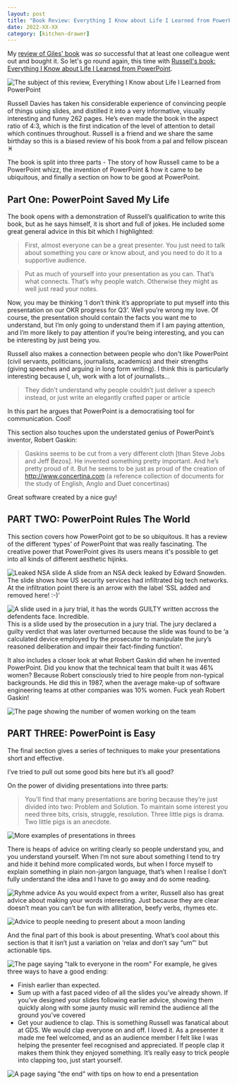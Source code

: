```yaml
---
layout: post
title: "Book Review: Everything I Know about Life I Learned from PowerPoint"
date: 2022-XX-XX
category: [kitchen-drawer]
---
```


My [review of Giles' book](/blog/book-review-the-agile-comms-handbook-by-giles-turnbull) was _so_ successful that at least one colleague went out and bought it. So let's go round again, this time with [Russell's book: Everything I Know about Life I Learned from PowerPoint](http://www.russelldavies.com/powerpoint).

![The subject of this review, Everything I Know about Life I Learned from PowerPoint](/assets/img/powerpoint_review/IMG_6325.jpeg)

Russell Davies has taken his considerable experience of convincing people of things using slides, and distilled it into a very informative, visually interesting and funny 262 pages. He’s even made the book in the aspect ratio of 4:3, which is the first indication of the level of attention to detail which continues throughout. Russell is a friend and we share the same birthday so this is a biased review of his book from a pal and fellow piscean ♓️

The book is split into three parts - The story of how Russell came to be a PowerPoint whizz, the invention of PowerPoint & how it came to be ubiquitous, and finally a section on how to be good at PowerPoint.

## Part One: PowerPoint Saved My Life
The book opens with a demonstration of Russell’s qualification to write this book, but as he says himself, it is short and full of jokes. He included some great general advice in this bit which I highlighted:

> First, almost everyone can be a great presenter. You just need to talk about something you care or know about, and you need to do it to a supportive audience.
 
> Put as much of yourself into your presentation as you can. That’s what connects. That’s why people watch. Otherwise they might as well just read your notes.

Now, you may be thinking ‘I don’t think it’s appropriate to put myself into this presentation on our OKR progress for Q3’. Well you’re wrong my love. Of course, the presentation should contain the facts you want me to understand, but I’m only going to understand them if I am paying attention, and I’m more likely to pay attention if you’re being interesting, and you can be interesting by just being you.

Russell also makes a connection between people who don't like PowerPoint (civil servants, politicians, journalists, academics) and their strengths (giving speeches and arguing in long form writing). I think this is particularly interesting because I, uh, work with a lot of journalists…

> They didn’t understand why people couldn’t just deliver a speech instead, or just write an elegantly crafted paper or article

In this part he argues that PowerPoint is a democratising tool for communication. Cool!

This section also touches upon the understated genius of PowerPoint’s inventor, Robert Gaskin:

> Gaskins seems to be cut from a very different cloth [than Steve Jobs and Jeff Bezos]. He invented something pretty important. And he’s pretty proud of it. But he seems to be just as proud of the creation of http://www.concertina.com (a reference collection of documents for the study of English, Anglo and Duet concertinas)

Great software created by a nice guy!

## PART TWO: PowerPoint Rules The World

This section covers how PowerPoint got to be so ubiquitous. It has a review of the different ‘types’ of PowerPoint that was really fascinating. The creative power that PowerPoint gives its users means it's possible to get into all kinds of different aesthetic hijinks.

![Leaked NSA slide](/assets/img/powerpoint_review/IMG_6326.jpeg)
A slide from an NSA deck leaked by Edward Snowden. The slide shows how US security services had infiltrated big tech networks. At the infiltration point there is an arrow with the label ‘SSL added and removed here! :-)’

![A slide used in a jury trial, it has the words GUILTY written accross the defendents face. Incredible.](/assets/img/powerpoint_review/IMG_6327.jpeg)
This is a slide used by the prosecution in a jury trial. The jury declared a guilty verdict that was later overturned because the slide was found to be ‘a calculated device employed by the prosecutor to manipulate the jury’s reasoned deliberation and impair their fact-finding function'.

It also includes a closer look at what Robert Gaskin did when he invented PowerPoint. Did you know that the technical team that built it was 46% women? Because Robert consciously tried to hire people from non-typical backgrounds. He did this in 1987, when the average make-up of software engineering teams at other companies was 10% women. Fuck yeah Robert Gaskin!

![The page showing the number of women working on the team](/assets/img/powerpoint_review/IMG_6328.jpeg)

## PART THREE: PowerPoint is Easy

The final section gives a series of techniques to make your presentations short and effective.

I’ve tried to pull out some good bits here but it’s all good?

On the power of dividing presentations into three parts:

> You’ll find that many presentations are boring because they’re just divided into two: Problem and Solution. To maintain some interest you need three bits, crisis, struggle, resolution. Three little pigs is drama. Two little pigs is an anecdote.

![More examples of presentations in threes](/assets/img/powerpoint_review/IMG_6329.jpeg)


There is heaps of advice on writing clearly so people understand you, and you understand yourself. When I’m not sure about something I tend to try and hide it behind more complicated words, but when I force myself to explain something in plain non-jargon language, that’s when I realise I don’t fully understand the idea and I have to go away and do some reading.

![Ryhme advice](/assets/img/powerpoint_review/IMG_6330.jpeg)
As you would expect from a writer, Russell also has great advice about making your words interesting. Just because they are clear doesn’t mean you can’t be fun with alliteration, beefy verbs, rhymes etc.

![Advice to people needing to present about a moon landing](/assets/img/powerpoint_review/IMG_6331.jpeg)

And the final part of this book is about presenting. What’s cool about this section is that it isn’t just a variation on ‘relax and don’t say “um”' but actionable tips.

![The page saying "talk to everyone in the room"](/assets/img/powerpoint_review/IMG_6332.jpeg)
For example, he gives three ways to have a good ending:

* Finish earlier than expected.
* Sum up with a fast paced video of all the slides you’ve already shown. If you’ve designed your slides following earlier advice, showing them quickly along with some jaunty music will remind the audience all the ground you’ve covered
* Get your audience to clap. This is something Russell was fanatical about at GDS. We would clap everyone on and off. I loved it. As a presenter it made me feel welcomed, and as an audience member I felt like I was helping the presenter feel recognised and appreciated. If people clap it makes them think they enjoyed something. It’s really easy to trick people into clapping too, just start yourself.

![A page saying "the end" with tips on how to end a presentation](/assets/img/powerpoint_review/IMG_6333.jpeg)
 
